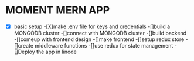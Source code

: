 # MOMENT MERN APP
-[x] basic setup
-[X]make .env file for keys and credentials
-[]build a MONGODB cluster
-[]connect with MONGODB cluster
-[]build backend
-[]comeup with frontend design
-[]make frontend
-[]setup redux store
-[]create middleware functions
-[]use redux for state management
-[]Deploy the app in linode